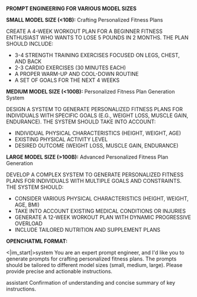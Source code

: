 **PROMPT ENGINEERING FOR VARIOUS MODEL SIZES**

**SMALL MODEL SIZE (<10B):**
Crafting Personalized Fitness Plans

CREATE A 4-WEEK WORKOUT PLAN FOR A BEGINNER FITNESS ENTHUSIAST WHO WANTS TO LOSE 5 POUNDS IN 2 MONTHS. THE PLAN SHOULD INCLUDE:

* 3-4 STRENGTH TRAINING EXERCISES FOCUSED ON LEGS, CHEST, AND BACK
* 2-3 CARDIO EXERCISES (30 MINUTES EACH)
* A PROPER WARM-UP AND COOL-DOWN ROUTINE
* A SET OF GOALS FOR THE NEXT 4 WEEKS

**MEDIUM MODEL SIZE (<100B):**
Personalized Fitness Plan Generation System

 DESIGN A SYSTEM TO GENERATE PERSONALIZED FITNESS PLANS FOR INDIVIDUALS WITH SPECIFIC GOALS (E.G., WEIGHT LOSS, MUSCLE GAIN, ENDURANCE). THE SYSTEM SHOULD TAKE INTO ACCOUNT:

* INDIVIDUAL PHYSICAL CHARACTERISTICS (HEIGHT, WEIGHT, AGE)
* EXISTING PHYSICAL ACTIVITY LEVEL
* DESIRED OUTCOME (WEIGHT LOSS, MUSCLE GAIN, ENDURANCE)

**LARGE MODEL SIZE (>100B):**
Advanced Personalized Fitness Plan Generation

DEVELOP A COMPLEX SYSTEM TO GENERATE PERSONALIZED FITNESS PLANS FOR INDIVIDUALS WITH MULTIPLE GOALS AND CONSTRAINTS. THE SYSTEM SHOULD:

* CONSIDER VARIOUS PHYSICAL CHARACTERISTICS (HEIGHT, WEIGHT, AGE, BMI)
* TAKE INTO ACCOUNT EXISTING MEDICAL CONDITIONS OR INJURIES
* GENERATE A 12-WEEK WORKOUT PLAN WITH DYNAMIC PROGRESSIVE OVERLOAD
* INCLUDE TAILORED NUTRITION AND SUPPLEMENT PLANS

**OPENCHATML FORMAT:**

 <|im_start|>system You are an expert prompt engineer, and I'd like you to generate prompts for crafting personalized fitness plans. The prompts should be tailored to different model sizes (small, medium, large). Please provide precise and actionable instructions.

assistant Confirmation of understanding and concise summary of key instructions.